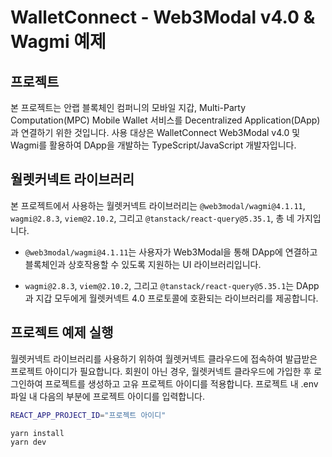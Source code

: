 # WalletConnect - Web3Modal v4.0 & Wagmi 예제

## 프로젝트

본 프로젝트는 안랩 블록체인 컴퍼니의 모바일 지갑, Multi-Party Computation(MPC) Mobile Wallet 서비스를 Decentralized Application(DApp)과 연결하기 위한 것입니다. 사용 대상은 WalletConnect Web3Modal v4.0 및 Wagmi를 활용하여 DApp을 개발하는 TypeScript/JavaScript 개발자입니다.

## 월렛커넥트 라이브러리

본 프로젝트에서 사용하는 월렛커넥트 라이브러리는 `@web3modal/wagmi@4.1.11`, `wagmi@2.8.3`, `viem@2.10.2`, 그리고 `@tanstack/react-query@5.35.1`, 총 네 가지입니다.

- `@web3modal/wagmi@4.1.11`는 사용자가 Web3Modal을 통해 DApp에 연결하고 블록체인과 상호작용할 수 있도록 지원하는 UI 라이브러리입니다.

- `wagmi@2.8.3`, `viem@2.10.2`, 그리고 `@tanstack/react-query@5.35.1`는 DApp과 지갑 모두에게 월렛커넥트 4.0 프로토콜에 호환되는 라이브러리를 제공합니다.

## 프로젝트 예제 실행

월렛커넥트 라이브러리를 사용하기 위하여 월렛커넥트 클라우드에 접속하여 발급받은 프로젝트 아이디가 필요합니다. 회원이 아닌 경우, 월렛커넥트 클라우드에 가입한 후 로그인하여 프로젝트를 생성하고 고유 프로젝트 아이디를 적용합니다. 프로젝트 내 .env 파일 내 다음의 부분에 프로젝트 아이디를 입력합니다.

```bash
REACT_APP_PROJECT_ID="프로젝트 아이디"
```

```bash
yarn install
yarn dev
```
